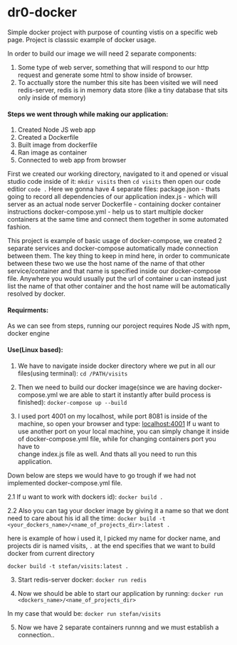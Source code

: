 # dr0-docker
Simple docker project with purpose of counting vistis on a specific web page.
Project is classsic example of docker usage.

In order to build our image we will need 2 separate components:
1. Some type of web server, something that will respond to our http request and generate some html to show inside of browser.
2. To acctually store the number this site has been visited we will need redis-server, redis is in memory data store (like a tiny database that sits only inside of memory)

#### Steps we went through while making our application:
1. Created Node JS web app
2. Created a Dockerfile
3. Built image from dockerfile
4. Ran image as container
5. Connected to web app from browser

First we created our working directory, navigated to it and opened or visual studio code inside of it:
`mkdir visits` then `cd visits` then open our code editior `code .`
Here we gonna have 4 separate files:
 package.json - thats going to record all dependencies of our application
 index.js - which will server as an actual node server
 Dockerfile - containing docker container instructions
 docker-compose.yml - help us to start multiple docker containers at the same time and connect them together in some automated fashion.


 This project is example of basic usage of docker-compose, we created 2 separate services and docker-compose automatically made connection between them. 
The key thing to keep in mind here, in order to communicate between these two we use the host name of the name of that other service/container and that name is specified inside our docker-compose file. Anywhere you would usually put the url of container u can instead just list the name of that other container and the host name will be automatically resolved by docker.
#### Requirments:
As we can see from steps, running our poroject requires Node JS with npm, docker engine

#### Use(Linux based):
 
1. We have to navigate inside docker directory where we put in all our files(using terminal):
 `cd /PATH/visits`
 
2. Then we need to build our docker image(since we are having docker-compose.yml we are able to start it instantly after build process is finished):
 `docker-compose up --build`

3. I used port 4001 on my localhost, while port 8081 is inside of the machine, so open your browser and type: [localhost:4001](https://localhost:4001) 
 If u want to use another port on your local machine, you can simply change it inside of docker-compose.yml file, while for changing containers port you have to  
 change index.js file as well. And thats all you need to run this application.

Down below are steps we would have to go trough if we had not implemented docker-compose.yml file.

2.1 If u want to work with dockers id):
  `docker build .` 
  
2.2 Also you can tag your docker image by giving it a name so that we dont need to care about his id all the time:
`docker build -t <your_dockers_name>/<name_of_projects_dir>:latest .`
 
here is example of how i used it, I picked my name for docker name, and projects dir is named visits, `.` at the end specifies that we want to build docker from current directory

 `docker build -t stefan/visits:latest .`

3. Start redis-server docker: `docker run redis`
 
4. Now we should be able to start our application by running:
   `docker run <dockers_name>/<name_of_projects_dir>`
  
  In my case that would be: 
  `docker run stefan/visits`
  
 5. Now we have 2 separate containers runnng and we must establish a connection..


 
  
  


<use your specific names inside>
